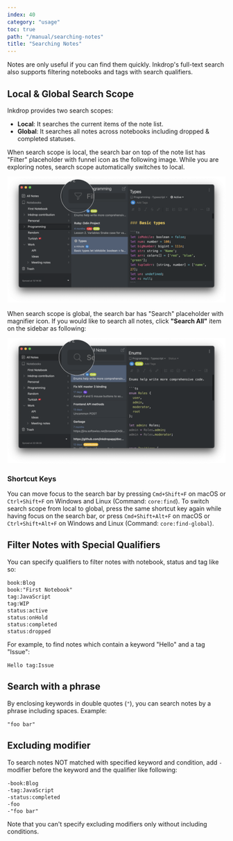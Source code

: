 ```yaml
---
index: 40
category: "usage"
toc: true
path: "/manual/searching-notes"
title: "Searching Notes"
---
```


Notes are only useful if you can find them quickly. Inkdrop's full-text search also supports filtering notebooks and tags with search qualifiers.

## Local & Global Search Scope

Inkdrop provides two search scopes:

- **Local**: It searches the current items of the note list.
- **Global**: It searches all notes across notebooks including dropped & completed statuses.

When search scope is local, the search bar on top of the note list has "Filter" placeholder with funnel icon as the following image.
While you are exploring notes, search scope automatically switches to local.

![Search Bar](./searching-notes_search-bar-local.png)

When search scope is global, the search bar has "Search" placeholder with magnifier icon.
If you would like to search all notes, click **"Search All"** item on the sidebar as following:

![Search Bar Global](./searching-notes_search-bar-global.png)

### Shortcut Keys

You can move focus to the search bar by pressing `Cmd+Shift+F` on macOS or `Ctrl+Shift+F` on Windows and Linux (Command: `core:find`).
To switch search scope from local to global, press the same shortcut key again while having focus on the search bar, or press `Cmd+Shift+Alt+F` on macOS or `Ctrl+Shift+Alt+F` on Windows and Linux (Command: `core:find-global`).

## Filter Notes with Special Qualifiers

You can specify qualifiers to filter notes with notebook, status and tag like so:

```
book:Blog
book:"First Notebook"
tag:JavaScript
tag:WIP
status:active
status:onHold
status:completed
status:dropped
```

For example, to find notes which contain a keyword "Hello" and a tag "Issue":

```
Hello tag:Issue
```

## Search with a phrase

By enclosing keywords in double quotes (`"`), you can search notes by a phrase including spaces.
Example:

```
"foo bar"
```

## Excluding modifier

To search notes NOT matched with specified keyword and condition, add `-` modifier before the keyword and the qualifier like following:

```
-book:Blog
-tag:JavaScript
-status:completed
-foo
-"foo bar"
```

Note that you can't specify excluding modifiers only without including conditions.
